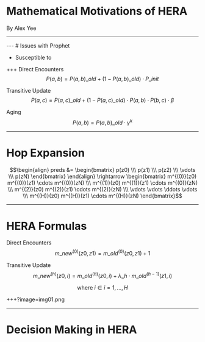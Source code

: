 # Mathematical Motivations of HERA

By Alex Yee

---
<canvas data-chart="radar">
<!-- 
{
 "data": {
  "labels": ["Delay", "Replicas", "Delivery Ratio"],
  "datasets": [
   {
    "data":[65,59,80,81,56,55,40],
    "label":"Prophet","backgroundColor":"rgba(20,220,220,.8)"
   },
   {
    "data":[1,19,98,45,77,12,55],
    "label":"Epidemic","backgroundColor":"rgba(30,219,20,.8)"
   },
   {
    "data":[28,48,40,19,86,27,90],
    "label":"Direct Delivery","backgroundColor":"rgba(220,120,120,.8)"
   }
  ]
 }, 
 "options": { "responsive": "true" }
}
-->
</canvas>
---
# Issues with Prophet

 - Susceptible to 

+++
Direct Encounters
$$P(a,b) = P(a,b)\_{old} + \left(1 - P(a,b)\_{old}\right) \cdot
    P\_{init}$$

Transitive Update
$$P(a,c) = P(a,c)\_{old} + \left(1 - P(a,c)\_{old}\right)\cdot
    P(a,b)\cdot P(b,c) \cdot \beta$$

Aging
$$P(a,b) = P(a,b)\_{old} \cdot \gamma^{k}$$

---
# Hop Expansion

$$\begin{align} 
    preds &= \begin{bmatrix}
    p(z0) \\\
    p(z1) \\\
    p(z2) \\\
    \vdots \\\
    p(zN) 
    \end{bmatrix}
\end{align} \rightarrow 
\begin{bmatrix}
    m^{(0)}(z0) m^{(0)}(z1) \cdots m^{(0)}(zN) \\\
    m^{(1)}(z0) m^{(1)}(z1) \cdots m^{(0)}(zN) \\\
    m^{(2)}(z0) m^{(2)}(z1) \cdots m^{(2)}(zN) \\\
    \vdots \vdots \ddots \vdots \\\
    m^{(H)}(z0) m^{(H)}(z1) \cdots m^{(H)}(zN)
\end{bmatrix}$$

---
# HERA Formulas

Direct Encounters
$$m\_{new}^{(0)}(z0,z1) = m\_{old}^{(0)}(z0,z1) + 1$$

Transitive Update
$$m\_{new}^{(h)}(z0, i) = m\_{old}^{(h)}(z0,i) + \lambda\_h \cdot
    m\_{old}^{(h-1)}(z1,i)$$

$$\text{where } i \in i=1,...,H$$

+++?image=img01.png
<!-- .slide: data-background-transition="none" -->

---
# Decision Making in HERA


